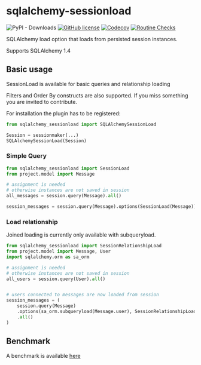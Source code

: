 # sqlalchemy-sessionload

![PyPI - Downloads](https://img.shields.io/pypi/dd/sqlalchemy-sessionload)
[![GitHub license](https://img.shields.io/github/license/jvllmr/sqlalchemy-sessionload)](https://github.com/jvllmr/sqlalchemy-sessionload/blob/dev/LICENSE)
[![Codecov](https://img.shields.io/codecov/c/github/jvllmr/sqlalchemy-sessionload/dev?style=plastic)](https://app.codecov.io/gh/jvllmr/sqlalchemy-sessionload/tree/dev)
[![Routine Checks](https://github.com/jvllmr/sqlalchemy-sessionload/actions/workflows/test.yaml/badge.svg)](https://github.com/jvllmr/sqlalchemy-sessionload/actions/workflows/test.yaml)

SQLAlchemy load option that loads from persisted session instances.

Supports SQLAlchemy 1.4

## Basic usage

SessionLoad is available for basic queries and relationship loading

Filters and Order By constructs are also supported.
If you miss something you are invited to contribute.

For installation the plugin has to be registered:

```python
from sqlalchemy_sessionload import SQLAlchemySessionLoad

Session = sessionmaker(...)
SQLAlchemySessionLoad(Session)
```

### Simple Query

```python
from sqlalchemy_sessionload import SessionLoad
from project.model import Message

# assignment is needed
# otherwise instances are not saved in session
all_messages = session.query(Message).all()

session_messages = session.query(Message).options(SessionLoad(Message)).all()
```

### Load relationship

Joined loading is currently only available with subqueryload.

```python
from sqlalchemy_sessionload import SessionRelationshipLoad
from project.model import Message, User
import sqlalchemy.orm as sa_orm

# assignment is needed
# otherwise instances are not saved in session
all_users = session.query(User).all()


# users connected to messages are now loaded from session
session_messages = (
    session.query(Message)
    .options(sa_orm.subqueryload(Message.user), SessionRelationshipLoad(Message.user))
    .all()
)
```

## Benchmark

A benchmark is available [here](https://jvllmr.github.io/sqlalchemy-sessionload/dev/bench)
